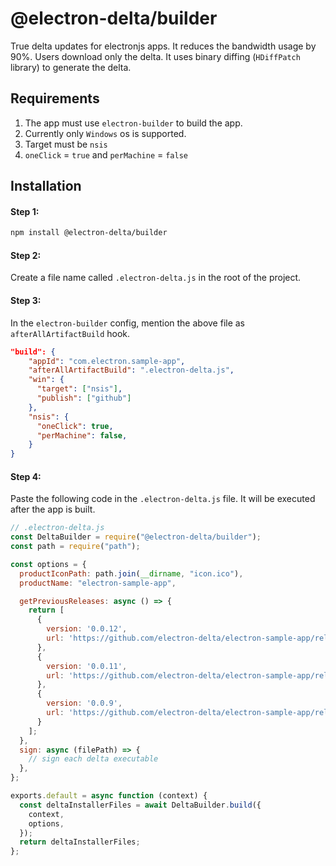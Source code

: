 # @electron-delta/builder

True delta updates for electronjs apps. It reduces the bandwidth usage by 90%. Users download only the delta. It uses binary diffing (`HDiffPatch` library) to generate the delta.

## Requirements

1. The app must use `electron-builder` to build the app.
2. Currently only `Windows` os is supported.
3. Target must be `nsis`
4. `oneClick` = `true` and `perMachine` = `false`

## Installation

#### Step 1:

```sh
npm install @electron-delta/builder
```

#### Step 2:

Create a file name called `.electron-delta.js` in the root of the project.

#### Step 3:

In the `electron-builder` config, mention the above file as `afterAllArtifactBuild` hook.

```json
"build": {
    "appId": "com.electron.sample-app",
    "afterAllArtifactBuild": ".electron-delta.js",
    "win": {
      "target": ["nsis"],
      "publish": ["github"]
    },
    "nsis": {
      "oneClick": true,
      "perMachine": false,
    }
}
```

#### Step 4:

Paste the following code in the `.electron-delta.js` file. It will be executed after the app is built.

```js
// .electron-delta.js
const DeltaBuilder = require("@electron-delta/builder");
const path = require("path");

const options = {
  productIconPath: path.join(__dirname, "icon.ico"),
  productName: "electron-sample-app",

  getPreviousReleases: async () => {
    return [
      {
        version: '0.0.12',
        url: 'https://github.com/electron-delta/electron-sample-app/releases/download/v0.0.12/electron-sample-app-0.0.12.exe'
      },
      {
        version: '0.0.11',
        url: 'https://github.com/electron-delta/electron-sample-app/releases/download/v0.0.11/electron-sample-app-0.0.11.exe'
      },
      {
        version: '0.0.9',
        url: 'https://github.com/electron-delta/electron-sample-app/releases/download/v0.0.9/electron-sample-app-0.0.9.exe'
      }
    ];
  },
  sign: async (filePath) => {
    // sign each delta executable
  },
};

exports.default = async function (context) {
  const deltaInstallerFiles = await DeltaBuilder.build({
    context,
    options,
  });
  return deltaInstallerFiles;
};
```
